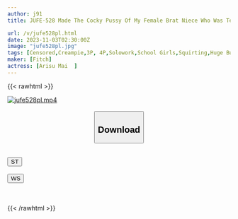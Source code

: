```yaml
---
author: j91
title: JUFE-528 Made The Cocky Pussy Of My Female Brat Niece Who Was Teasing Me Understand With An Adult's Intense Pissing FUCK! Mai Arisu, A J-type Girl With A Big Ass That Has Grown Even Though She Is A Kid.

url: /v/jufe528pl.html
date: 2023-11-03T02:30:00Z
image: "jufe528pl.jpg"
tags: [Censored,Creampie,3P, 4P,Solowork,School Girls,Squirting,Huge Butt	 ]
maker: [Fitch]
actress: [Arisu Mai  ]
---
```



{{< rawhtml >}}

<div class="video" data-videoid="yGoMwWJQ1RUwwr">
    <a href="javascript:;">
        <img src="https://my.j91.asia/v/jufe528pl.jpg" width="WIDTH" height="HEIGHT" alt="jufe528pl.mp4" loading="lazy">
    </a>
</div>

<script type="text/javascript" src="https://j91.asia/asset/on-demand-st.js"></script>

<br>
  <link rel="stylesheet" href="https://j91.asia/asset/bs5.css">
  
  <center>
  <button class="btn btn-primary" type="button" data-bs-toggle="collapse" data-bs-target=".multi-collapse" aria-expanded="false" aria-controls="multiCollapseExample1 multiCollapseExample2"><h2>Download</h2></button></center>
</p>
<div class="row">
  <div class="col">
    <div class="collapse multi-collapse" id="multiCollapseExample1">
      <div class="card card-body">
	      	      <br>
<div class="buttons">  
<a href="https://streamtape.to/v/yGoMwWJQ1RUwwr"><button class="btn-hover color-3"><i class="fa fa-download"></i> ST</button></a></div>
    </div>
  </div>
</div>
  <div class="col">
    <div class="collapse multi-collapse" id="multiCollapseExample2">
      <div class="card card-body">
	      <br>
<div class="buttons">
    <a href="https://wolfstream.tv/bzuhvz3njq5d"><button class="btn-hover color-9"><i class="fa fa-download"></i> WS</button></a></div>
<br><br>
      </div>
    </div>
  </div>
</div>

{{< /rawhtml >}}
